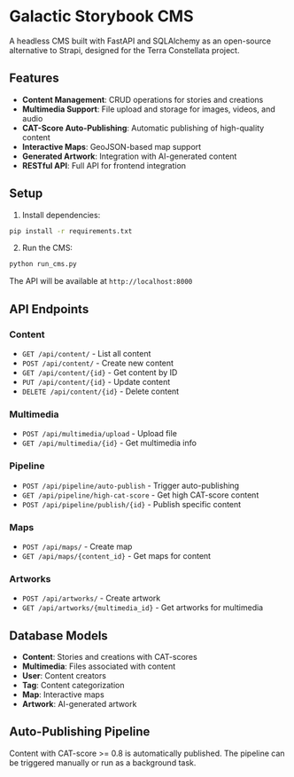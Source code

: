 # Galactic Storybook CMS

A headless CMS built with FastAPI and SQLAlchemy as an open-source alternative to Strapi, designed for the Terra Constellata project.

## Features

- **Content Management**: CRUD operations for stories and creations
- **Multimedia Support**: File upload and storage for images, videos, and audio
- **CAT-Score Auto-Publishing**: Automatic publishing of high-quality content
- **Interactive Maps**: GeoJSON-based map support
- **Generated Artwork**: Integration with AI-generated content
- **RESTful API**: Full API for frontend integration

## Setup

1. Install dependencies:
```bash
pip install -r requirements.txt
```

2. Run the CMS:
```bash
python run_cms.py
```

The API will be available at `http://localhost:8000`

## API Endpoints

### Content
- `GET /api/content/` - List all content
- `POST /api/content/` - Create new content
- `GET /api/content/{id}` - Get content by ID
- `PUT /api/content/{id}` - Update content
- `DELETE /api/content/{id}` - Delete content

### Multimedia
- `POST /api/multimedia/upload` - Upload file
- `GET /api/multimedia/{id}` - Get multimedia info

### Pipeline
- `POST /api/pipeline/auto-publish` - Trigger auto-publishing
- `GET /api/pipeline/high-cat-score` - Get high CAT-score content
- `POST /api/pipeline/publish/{id}` - Publish specific content

### Maps
- `POST /api/maps/` - Create map
- `GET /api/maps/{content_id}` - Get maps for content

### Artworks
- `POST /api/artworks/` - Create artwork
- `GET /api/artworks/{multimedia_id}` - Get artworks for multimedia

## Database Models

- **Content**: Stories and creations with CAT-scores
- **Multimedia**: Files associated with content
- **User**: Content creators
- **Tag**: Content categorization
- **Map**: Interactive maps
- **Artwork**: AI-generated artwork

## Auto-Publishing Pipeline

Content with CAT-score >= 0.8 is automatically published. The pipeline can be triggered manually or run as a background task.